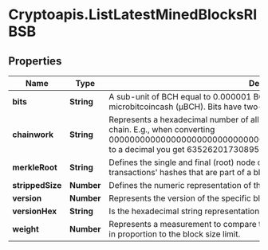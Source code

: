 # Cryptoapis.ListLatestMinedBlocksRIBSB

## Properties

Name | Type | Description | Notes
------------ | ------------- | ------------- | -------------
**bits** | **String** | A sub-unit of BCH equal to 0.000001 BCH, or 100 Satoshi, and is the same as microbitcoincash (μBCH). Bits have two-decimal precision. | 
**chainwork** | **String** | Represents a hexadecimal number of all the hashes necessary to produce the current chain. E.g., when converting 0000000000000000000000000000000000000000000086859f7a841475b236fd to a decimal you get 635262017308958427068157 hashes, or 635262 exahashes. | 
**merkleRoot** | **String** | Defines the single and final (root) node of a Merkle tree. It is the combined hash of all transactions&#39; hashes that are part of a blockchain block. | 
**strippedSize** | **Number** | Defines the numeric representation of the block size excluding the witness data. | 
**version** | **Number** | Represents the version of the specific block on the blockchain. | 
**versionHex** | **String** | Is the hexadecimal string representation of the block&#39;s version. | 
**weight** | **Number** | Represents a measurement to compare the size of different transactions to each other in proportion to the block size limit. | 


